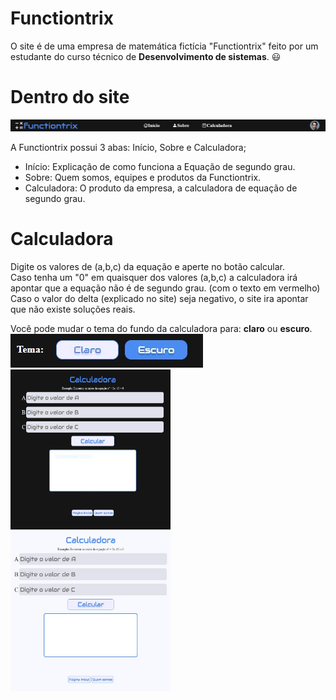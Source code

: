 # Functiontrix
O site é de uma empresa de matemática fictícia "Functiontrix" feito por um estudante do curso técnico de **Desenvolvimento de sistemas**.
😃
# Dentro do site

<img src="img\ReadmeImagens\Readme_Menu.JPG">

A Functiontrix possui 3 abas: Início, Sobre e Calculadora;

- Início: Explicação de como funciona a Equação de segundo grau.
- Sobre: Quem somos, equipes e produtos da Functiontrix.
- Calculadora: O produto da empresa, a calculadora de equação de segundo grau.

# Calculadora

Digite os valores de (a,b,c) da equação e aperte no botão calcular. <br>
Caso tenha um "0" em quaisquer dos valores (a,b,c) a calculadora irá apontar que a equação não é de segundo grau. (com o texto em vermelho)  <br>
Caso o valor do delta (explicado no site) seja negativo, o site ira apontar que não existe soluções reais.  <br>

Você pode mudar o tema do fundo da calculadora para: **claro** ou **escuro**. <br>
<img src="img\ReadmeImagens\Readme_Tema.JPG">
<img src="img\ReadmeImagens\Readme_Calculadora_Escuro.JPG" width="256px" height="256px">
<img src="img\ReadmeImagens\Readme_Calculadora_Branco.JPG" width="256px" height="256px">
